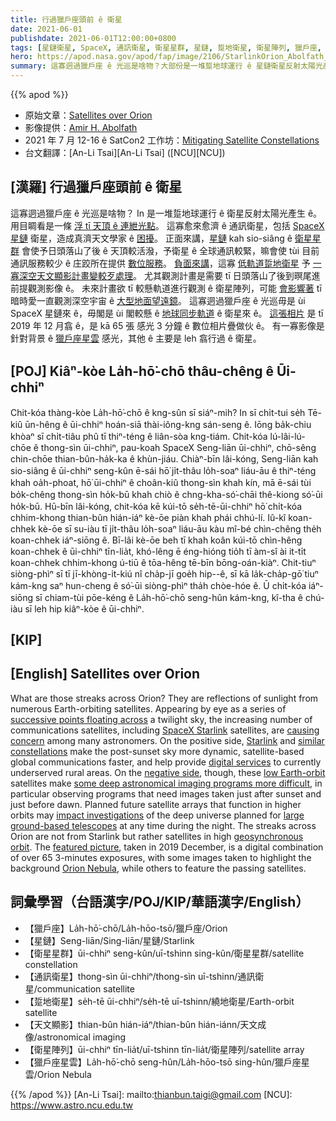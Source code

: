 ```yaml
---
title: 行過獵戶座頭前 ê 衛星
date: 2021-06-01
publishdate: 2021-06-01T12:00:00+0800
tags: [星鏈衛星, SpaceX, 通訊衛星, 衛星星群, 星鏈, 踅地衛星, 衛星陣列, 獵戶座, 獵戶座星雲]
hero: https://apod.nasa.gov/apod/fap/image/2106/StarlinkOrion_Abolfath_2138.jpg
summary: 這寡迵過獵戶座 ê 光巡是啥物？大部份是一堆踅地球運行 ê 星鏈衛星反射太陽光產生 ê。
---
```


{{% apod %}}

- 原始文章：[Satellites over Orion](https://apod.nasa.gov/apod/ap210601.html)
- 影像提供：[Amir H. Abolfath](http://amir.torgheh.ir/)
- 2021 年 7 月 12-16 ê SatCon2 工作坊：[Mitigating Satellite Constellations](https://noirlab.edu/public/announcements/ann21021/)
- 台文翻譯：[An-Li Tsai][An-Li Tsai] ([NCU][NCU])

## [漢羅] 行過獵戶座頭前 ê 衛星

這寡迵過獵戶座 ê 光巡是啥物？
In 是一堆踅地球運行 ê 衛星反射太陽光產生 ê。
用目睭看是一條 [浮 tī 天頂 ê 連紲光點][successive points floating across]。
這寡愈來愈濟 ê 通訊衛星，包括 [SpaceX 星鏈][SpaceX Starlink] 衛星，造成真濟天文學家 ê [困擾][causing concern]。
正面來講，[星鏈][Starlink] kah sio-siâng ê [衛星星群][similar constellations] 會使予日頭落山了後 ê 天頂較活潑，予衛星 ê 全球通訊較緊，嘛會使 tùi 目前通訊服務較少 ê 庄跤所在提供 [數位服務][digital services]。
[負面來講][negative side]，這寡 [低軌道踅地衛星][low Earth-orbit] 予 [一寡深空天文顯影計畫變較歹處理][some deep astronomical imaging programs more difficult]。
尤其觀測計畫是需要 tī 日頭落山了後到暝尾進前提觀測影像 ê。
未來計畫欲 tī 較懸軌道進行觀測 ê 衛星陣列，可能 [會影響著][impact investigations] tī 暗時愛一直觀測深空宇宙 ê [大型地面望遠鏡][large ground-based telescopes]。
這寡迵過獵戶座 ê 光巡毋是 ùi SpaceX 星鏈來 ê，毋閣是 ùi 閣較懸 ê [地球同步軌道][geosynchronous orbit] ê 衛星來 ê。
[這張相片][featured picture] 是 tī 2019 年 12 月翕 ê，是 kā 65 張 感光 3 分鐘 ê 數位相片疊做伙 ê。
有一寡影像是針對背景 ê [獵戶座星雲][Orion Nebula t] 感光，其他 ê 主要是 leh 翕行過 ê 衛星。



## [POJ] Kiâⁿ-kòe La̍h-hō͘-chō thâu-chêng ê Ūi-chhiⁿ

Chit-kóa thàng-kòe La̍h-hō͘-chō ê kng-sûn sī siáⁿ-mih?
In sī chi̍t-tui se̍h Tē-kiû ūn-hêng ê ūi-chhiⁿ hoán-siā thài-iông-kng sán-seng ê.
Iōng ba̍k-chiu khòaⁿ sī chi̍t-tiâu phû tī thiⁿ-téng ê liân-sòa kng-tiám.
Chit-kóa lú-lâi-lú-chōe ê thong-sìn ūi-chhiⁿ, pau-koah SpaceX Seng-liān ūi-chhiⁿ, chō-sêng chin-chōe thian-bûn-ha̍k-ka ê khùn-jiáu.
Chiàⁿ-bīn lâi-kóng, Seng-liān kah sio-siâng ê ūi-chhiⁿ seng-kûn ē-sái hō͘ ji̍t-thâu lo̍h-soaⁿ liáu-āu ê thiⁿ-téng khah oa̍h-phoat, hō͘ ūi-chhiⁿ ê choân-kiû thong-sìn khah kín, mā ē-sái tùi bo̍k-chêng thong-sìn ho̍k-bū khah chiò ê chng-kha-só͘-chāi thê-kiong só͘-ūi ho̍k-bū.
Hū-bīn lâi-kóng, chit-kóa kē kúi-tō se̍h-tē-ūi-chhiⁿ hō͘ chi̍t-kóa chhim-khong thian-bûn hián-iáⁿ kè-ōe piàn khah phái chhú-lí.
Iû-kî koan-chhek kè-ōe sī su-iàu tī ji̍t-thâu lo̍h-soaⁿ liáu-āu kàu mî-bé chìn-chêng the̍h koan-chhek iáⁿ-siōng ê.
Bī-lâi kè-ōe beh tī khah koân kúi-tō chìn-hêng koan-chhek ê ūi-chhiⁿ tīn-lia̍t, khó-lêng ē éng-hióng tio̍h tī àm-sî ài it-ti̍t koan-chhek chhim-khong ú-tiū ê tōa-hêng tē-bīn bōng-oán-kiàⁿ.
Chit-tiuⁿ siòng-phìⁿ sī tī jī-khòng-i̍t-kiú nî cha̍p-jī goe̍h hip--ê, sī kā la̍k-cha̍p-gō͘ tiuⁿ kám-kng saⁿ hun-cheng ê só͘-ūi siòng-phìⁿ tha̍h chòe-hóe ê.
Ū chi̍t-kóa iáⁿ-siōng sī chiam-tùi pōe-kéng ê La̍h-hō͘-chō seng-hûn kám-kng, kî-tha ê chú-iàu sī leh hip kiâⁿ-kòe ê ūi-chhiⁿ.


## [KIP]



## [English] Satellites over Orion

What are those streaks across Orion?
They are reflections of sunlight from numerous Earth-orbiting satellites.
Appearing by eye as a series of [successive points floating across][successive points floating across] a twilight sky,
the increasing number of communications satellites, including [SpaceX Starlink][SpaceX Starlink] satellites, are [causing concern][causing concern] among many astronomers.
On the positive side, [Starlink][Starlink] and [similar constellations][similar constellations] make the post-sunset sky more dynamic, satellite-based global communications faster, and help provide [digital services][digital services] to currently underserved rural areas.
On the [negative side][negative side], though, these [low Earth-orbit][low Earth-orbit] satellites make [some deep astronomical imaging programs more difficult][some deep astronomical imaging programs more difficult], in particular observing programs that need images taken just after sunset and just before dawn.
Planned future satellite arrays that function in higher orbits may [impact investigations][impact investigations] of the deep universe planned for [large ground-based telescopes][large ground-based telescopes] at any time during the night.
The streaks across Orion are not from Starlink but rather satellites in high [geosynchronous orbit][geosynchronous orbit].
The [featured picture][featured picture], taken in 2019 December, is a digital combination of over 65 3-minutes exposures, with some images taken to highlight the background [Orion Nebula][Orion Nebula], while others to feature the passing satellites.



## 詞彙學習（台語漢字/POJ/KIP/華語漢字/English）

- 【獵戶座】La̍h-hō͘-chō/La̍h-hōo-tsō/獵戶座/Orion
- 【星鏈】Seng-liān/Sing-liān/星鏈/Starlink
- 【衛星星群】ūi-chhiⁿ seng-kûn/uī-tshinn sing-kûn/衛星星群/satellite constellation
- 【通訊衛星】thong-sìn ūi-chhiⁿ/thong-sìn uī-tshinn/通訊衛星/communication satellite
- 【踅地衛星】se̍h-tē ūi-chhiⁿ/se̍h-tē uī-tshinn/繞地衛星/Earth-orbit satellite
- 【天文顯影】thian-bûn hián-iáⁿ/thian-bûn hián-iánn/天文成像/astronomical imaging
- 【衛星陣列】ūi-chhiⁿ tīn-lia̍t/uī-tshinn tīn-lia̍t/衛星陣列/satellite array
- 【獵戶座星雲】La̍h-hō͘-chō seng-hûn/La̍h-hōo-tsō sing-hûn/獵戶座星雲/Orion Nebula


{{% /apod %}}
[An-Li Tsai]: mailto:thianbun.taigi@gmail.com
[NCU]: https://www.astro.ncu.edu.tw

[copyright]: https://apod.nasa.gov/apod/fap/lib/about_apod.html#srapply

[successive points floating across]:https://youtu.be/ihVuz8uM1qU?t=13
[SpaceX Starlink]:https://www.spacex.com/updates/starlink-mission-05-09-2021/index.html
[causing concern]:https://archiecat.com/wp-content/uploads/2020/01/scared-cat.jpg
[Starlink]:https://en.wikipedia.org/wiki/Starlink
[similar constellations]:https://en.wikipedia.org/wiki/Satellite_internet_constellation
[digital services]:https://skopemag.com/2020/05/20/how-do-cell-phones-use-satellites
[negative side]:https://apod.nasa.gov/apod/ap191014.html
[low Earth-orbit]:https://www.nasa.gov/leo-economy/faqs
[some deep astronomical imaging programs more difficult]:https://noirlab.edu/public/news/noirlab2022/
[impact investigations]:https://www.scientificamerican.com/article/spacexs-dark-satellites-are-still-too-bright-for-astronomers/
[large ground-based telescopes]:https://en.wikipedia.org/wiki/List_of_largest_optical_reflecting_telescopes
[featured picture]:https://noirlab.edu/public/images/ann21021b/
[Orion Nebula t]:https://apod.tw/daily/20210509/
[Orion Nebula]:https://apod.nasa.gov/apod/ap210509.html
[geosynchronous orbit]:https://en.wikipedia.org/wiki/Geosynchronous_orbit
